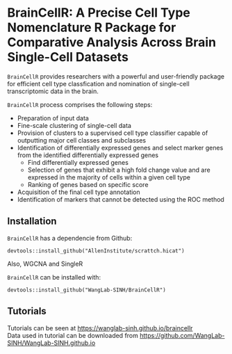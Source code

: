 # BrainCellR: A Precise Cell Type Nomenclature R Package for Comparative Analysis Across Brain Single-Cell Datasets  

`BrainCellR` provides researchers with a powerful and user-friendly package for efficient cell type classfication and nomination of single-cell transcriptomic data in the brain.

`BrainCellR` process comprises the following steps:  

* Preparation of input data
* Fine-scale clustering of single-cell data
* Provision of clusters to a supervised cell type classifier capable of outputting major cell classes and subclasses
* Identification of differentially expressed genes and select marker genes from the identified differentially expressed genes
  + Find differentially expressed genes  
  + Selection of genes that exhibit a high fold change value and are expressed in the majority of cells within a given cell type
  + Ranking of genes based on specific score   
* Acquisition of the final cell type annotation
* Identification of markers that cannot be detected using the ROC method

  
## Installation

`BrainCellR` has a dependencie from Github:
```
devtools::install_github("AllenInstitute/scrattch.hicat")
```
Also, WGCNA and SingleR

`BrainCellR` can be installed with:
```
devtools::install_github("WangLab-SINH/BrainCellR")
```
## Tutorials

Tutorials can be seen at https://wanglab-sinh.github.io/braincellr<br>
Data used in tutorial can be downloaded from https://github.com/WangLab-SINH/WangLab-SINH.github.io
